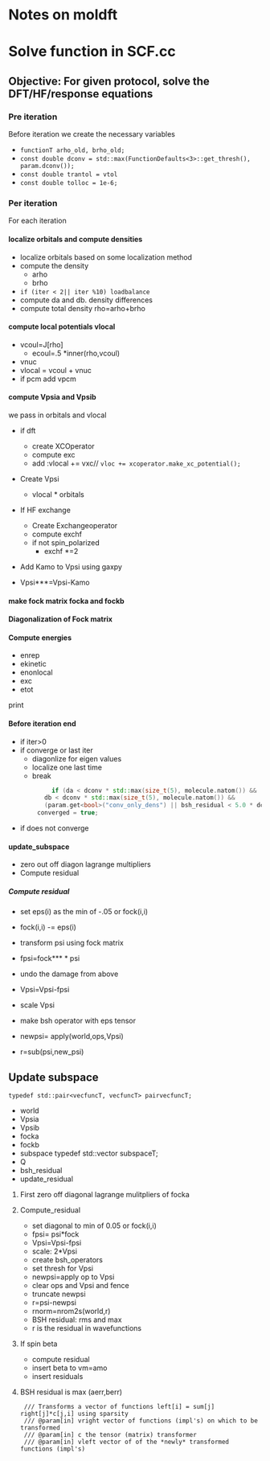 # Notes on moldft

# Solve function in SCF.cc

## Objective: For given protocol, solve the DFT/HF/response equations

### Pre iteration

Before iteration we create the necessary variables

  - `functionT arho_old, brho_old;`
  - `const double dconv = std::max(FunctionDefaults<3>::get_thresh(), param.dconv());`
  - `const double trantol = vtol`
  - `const double tolloc = 1e-6;`

### Per iteration

For each iteration

#### localize orbitals and compute densities

- localize orbitals based on some localization method
- compute the density
	- arho
	- brho
- `if (iter < 2|| iter %10) loadbalance`
- compute da and db. density differences
- compute total density rho=arho+brho

#### compute local potentials vlocal

- vcoul=J[rho]
	- ecoul=.5 *inner(rho,vcoul)
- vnuc
- vlocal = vcoul + vnuc
- if pcm add vpcm

#### compute Vpsia and Vpsib

we pass in orbitals and vlocal

- if dft
	- create XCOperator
	- compute exc
	- add :vlocal += vxc// `vloc += xcoperator.make_xc_potential();`

- Create Vpsi
	- vlocal * orbitals

- If HF exchange
	- Create Exchangeoperator
	- compute exchf
	- if not spin_polarized
		- exchf *=2

- Add Kamo to Vpsi using gaxpy
- Vpsi***=Vpsi-Kamo

#### make fock matrix focka and fockb

#### Diagonalization of Fock matrix

#### Compute energies

- enrep
- ekinetic
- enonlocal
- exc
- etot

print

#### Before iteration end

- if iter>0
- if converge or last iter
	- diagonlize for eigen values
	- localize one last time
	- break
```cpp
			if (da < dconv * std::max(size_t(5), molecule.natom()) &&
          db < dconv * std::max(size_t(5), molecule.natom()) &&
          (param.get<bool>("conv_only_dens") || bsh_residual < 5.0 * dconv))
        converged = true;

```
- if does not converge
#### update_subspace

- zero out off diagon lagrange multipliers
- Compute residual

##### Compute residual

- set eps(i) as the min of -.05 or fock(i,i)
- fock(i,i) -= eps(i)

- transform psi using fock matrix
- fpsi=fock*** * psi

- undo the damage from above

- Vpsi=Vpsi-fpsi
- scale Vpsi
- make bsh operator with eps tensor

- newpsi= apply(world,ops,Vpsi)
- r=sub(psi,new_psi)

## Update subspace

`typedef std::pair<vecfuncT, vecfuncT> pairvecfuncT;`

- world
- Vpsia
- Vpsib
- focka
- fockb
- subspace typedef std::vector<pairvecfuncT> subspaceT;
- Q
- bsh_residual
- update_residual

1. First zero off diagonal lagrange mulitpliers of focka
2. Compute_residual
	- set diagonal to min of 0.05 or fock(i,i)
	- fpsi= psi*fock
	- Vpsi=Vpsi-fpsi
	- scale: 2*Vpsi
	- create bsh_operators
	- set thresh for Vpsi
	- newpsi=apply op to Vpsi
	- clear ops and Vpsi and fence
	- truncate newpsi
	- r=psi-newpsi
	- rnorm=nrom2s(world,r)
	- BSH residual: rms and max
	- r is the residual in wavefunctions
3. If spin beta
	- compute residual
	- insert beta to vm=amo
	- insert residuals
4. BSH residual is max (aerr,berr)



        /// Transforms a vector of functions left[i] = sum[j] right[j]*c[j,i] using sparsity
        /// @param[in] vright vector of functions (impl's) on which to be transformed
        /// @param[in] c the tensor (matrix) transformer
        /// @param[in] vleft vector of of the *newly* transformed functions (impl's)











